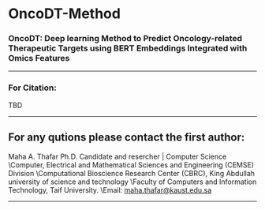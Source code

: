# OncoDT-Method
### OncoDT: Deep learning Method to Predict Oncology-related Therapeutic Targets using BERT Embeddings Integrated with Omics Features




-----------------------------------------------
### For Citation:
TBD

--------------------------------------------------------------------
For any qutions please contact the first author:
---------------------------------------------------------------------
Maha A. Thafar 
Ph.D. Candidate and resercher | Computer Science
\Computer, Electrical and Mathematical Sciences and Engineering (CEMSE) Division
\Computational Bioscience Research Center (CBRC), King Abdullah university of science and technology
\Faculty of Computers and Information Technology, Taif University.
\Email: maha.thafar@kaust.edu.sa

----
